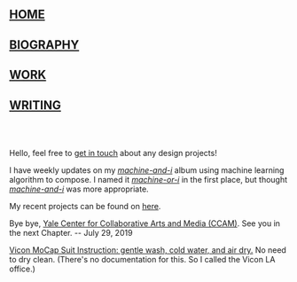 ## [HOME](https://tianshu-z.github.io/)

## [BIOGRAPHY](biography.html)

## [WORK](work.html)

## [WRITING](writing.html)


<br>
<br>

<p>Hello, feel free to <a href = "https://tianshu-z.github.io/biography.html"><u>get in touch</u></a> about any design projects!</p>
    
<p>I have weekly updates on my <a href = "https://soundcloud.com/zoe-zhao-676421317/sets/machine-or-i"><i><u>machine-and-i</u></i></a> album using machine learning algorithm to compose. I named it <i><u>machine-or-i</u></i> in the first place, but thought <i><u>machine-and-i</u></i> was more appropriate.</p>

My recent projects can be found on <a href="https://tianshu-z.github.io/work.html">here</a>.

<p>Bye bye, <a href="https://ccam.yale.edu"> Yale Center for Collaborative Arts and Media (CCAM)</a>. See you in the next Chapter. -- July 29, 2019<p>

<p><u><a href = "https://www.vicon.com/">Vicon</a> MoCap Suit Instruction: gentle wash, cold water, and air dry.</u> No need to dry clean. (There's no documentation for this. So I called the Vicon LA office.) </p>

